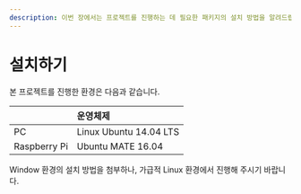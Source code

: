 ```yaml
---
description: 이번 장에서는 프로젝트를 진행하는 데 필요한 패키지의 설치 방법을 알려드립니다.
---
```


# 설치하기

본 프로젝트를 진행한 환경은 다음과 같습니다.

|  | 운영체제 |
| :--- | :--- |
| PC | Linux Ubuntu 14.04 LTS |
| Raspberry Pi | Ubuntu MATE 16.04 |

Window 환경의 설치 방법을 첨부하나, 가급적 Linux 환경에서 진행해 주시기 바랍니다.





